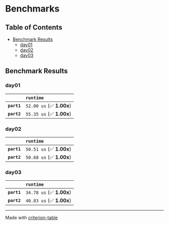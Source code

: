 # Benchmarks

## Table of Contents

- [Benchmark Results](#benchmark-results)
    - [day01](#day01)
    - [day02](#day02)
    - [day03](#day03)

## Benchmark Results

### day01

|             | `runtime`                 |
|:------------|:------------------------- |
| **`part1`** | `52.00 us` (✅ **1.00x**)  |
| **`part2`** | `55.35 us` (✅ **1.00x**)  |

### day02

|             | `runtime`                 |
|:------------|:------------------------- |
| **`part1`** | `50.51 us` (✅ **1.00x**)  |
| **`part2`** | `50.68 us` (✅ **1.00x**)  |

### day03

|             | `runtime`                 |
|:------------|:------------------------- |
| **`part1`** | `34.78 us` (✅ **1.00x**)  |
| **`part2`** | `40.83 us` (✅ **1.00x**)  |

---
Made with [criterion-table](https://github.com/nu11ptr/criterion-table)